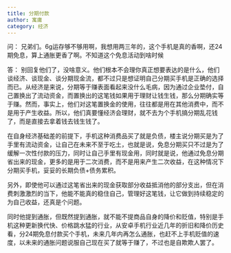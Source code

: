```yaml
---
title: 分期付款
author: 寓庸
category: 经济
---
```


问：
兄弟们。6g运存够不够用啊，我想用两三年的，这个手机是真的香啊，还24期免息，算上通胀更香了啊。不知道这个免息活动到啥时候

答：
别回复他们了，没啥意义。他们根本不会理你真正想要表达的是什么，他们谈经济、谈现金、谈分期现金流，都不过只是想证明自己分期买手机是正确的选择而已。从经济是来说，分期等于赚表面看起来没什么毛病，因为通过企业垫付，自己置换出了流动资金，而置换出的这笔钱如果用于理财让钱生钱，那么分期确实等于赚。然而，事实上，他们对这笔置换金的使用，往往都是用在其他消费中，而不是用于产生收益。所以，他们真要懂经济会理财，就不去为个手机搞分期乱花钱了，而是直接去拿着钱去钱生钱了。

在自身经济基础差的前提下，手机这种消费品买了就是负债，楼主说分期买是为了手里有流动资金，让自己在未来不至于吃土，也就是说，免息分期买只不过是为了缓解一次性付款的压力，同时让自己手里有现金用，同时就是说，他通过免息分期省出来的现金，更多的是用于二次消费，而不是用来产生二次收益，在这种情况下分期买手机，妥妥的长期负债+债务累积。

另外，即使他可以通过这笔省出来的现金获取部分收益抵消他的部分支出，但在消费刺激激烈的当下，他能不能真的稳住自己，管理好这笔钱，让它做到持续稳定的为自己收益，还真是个问题。

同时他提到通胀，但既然提到通胀，就不能不提商品自身的降价和贬值，特别是手机这种更新换代快、价格跳水猛的行业，从安卓手机行业近几年的折旧和降价历史看，分24期免息付款买个手机，未来几年内再怎么通胀，也赶不上手机贬值的速度，以未来的通胀问题说服自己现在买了就等于赚了，不过也是自欺欺人罢了。